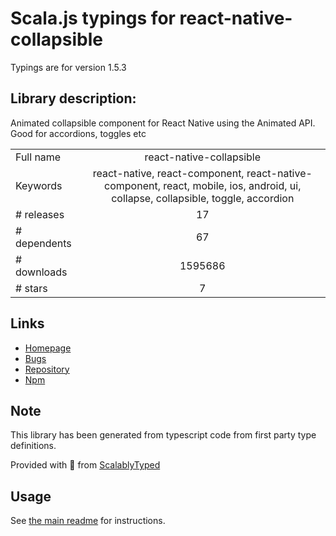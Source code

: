 
# Scala.js typings for react-native-collapsible

Typings are for version 1.5.3

## Library description:
Animated collapsible component for React Native using the Animated API. Good for accordions, toggles etc

|                    |                 |
| ------------------ | :-------------: |
| Full name          | react-native-collapsible |
| Keywords           | react-native, react-component, react-native-component, react, mobile, ios, android, ui, collapse, collapsible, toggle, accordion |
| # releases         | 17 |
| # dependents       | 67 |
| # downloads        | 1595686 |
| # stars            | 7 |

## Links
- [Homepage](https://github.com/oblador/react-native-collapsible)
- [Bugs](https://github.com/oblador/react-native-collapsible/issues)
- [Repository](https://github.com/oblador/react-native-collapsible)
- [Npm](https://www.npmjs.com/package/react-native-collapsible)
    


## Note
This library has been generated from typescript code from first party type definitions.

Provided with :purple_heart: from [ScalablyTyped](https://github.com/oyvindberg/ScalablyTyped)

## Usage
See [the main readme](../../readme.md) for instructions.


